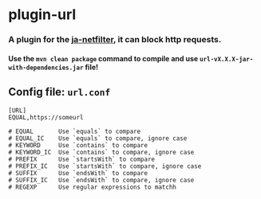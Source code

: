 # plugin-url

### A plugin for the [ja-netfilter](https://github.com/ja-netfilter/ja-netfilter), it can block http requests.

#### Use the `mvn clean package` command to compile and use `url-vX.X.X-jar-with-dependencies.jar` file!

## Config file: `url.conf`

```
[URL]
EQUAL,https://someurl

# EQUAL       Use `equals` to compare
# EQUAL_IC    Use `equals` to compare, ignore case
# KEYWORD     Use `contains` to compare
# KEYWORD_IC  Use `contains` to compare, ignore case
# PREFIX      Use `startsWith` to compare
# PREFIX_IC   Use `startsWith` to compare, ignore case
# SUFFIX      Use `endsWith` to compare
# SUFFIX_IC   Use `endsWith` to compare, ignore case
# REGEXP      Use regular expressions to matchh
```
